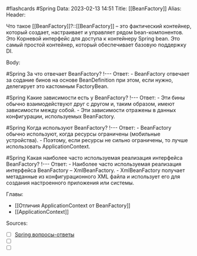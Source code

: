 #flashcards #Spring 
Data: 2023-02-13 14:51
Title: [[BeanFactory]]
Alias:
Header:

Что такое [[BeanFactory]]?::[[BeanFactory]] – это фактический контейнер, который создает, настраивает и управляет рядом bean-компонентов. Это Корневой интерфейс для доступа к контейнеру Spring bean. Это самый простой контейнер, который обеспечивает базовую поддержку DI.
<!--SR:!2023-11-03,10,270-->



Body:



#Spring 
За что отвечает BeanFactory?
!---
Ответ:
	- BeanFactory отвечает за содание бинов на основе BeanDefinition при этом, если нужно, делегирует это кастомным FactoryBean.
<!--SR:!2023-10-31,5,340-->



#Spring 
Какие зависимости есть у BeanFactory?
!---
Ответ:
	- Эти бины обычно взаимодействуют друг с другом и, таким образом, имеют зависимости между собой.
	- Эти зависимости отражены в данных конфигурации, используемых BeanFactory.
<!--SR:!2023-11-04,10,250-->



#Spring 
Когда используют BeanFactory?
!---
Ответ:
	- BeanFactory обычно используют, когда ресурсы ограничены (мобильные устройства). 
	- Поэтому, если ресурсы не сильно ограничены, то лучше использовать ApplicationContext.
<!--SR:!2023-11-03,10,360-->



#Spring 
Какая наиболее часто используемая реализация интерфейса BeanFactory?
!---
Ответ:
	- Наиболее часто используемая реализация интерфейса BeanFactory – XmlBeanFactory.
	- XmlBeanFactory получает метаданные из конфигурационного XML файла и использует его для создания настроенного приложения или системы.
<!--SR:!2023-11-04,10,400-->




Главы:
- [[Отличия ApplicationContext от BeanFactory]]
- [[ApplicationContext]]


Sources:
- [ ] [Spring вопросы-ответы](https://docs.google.com/document/d/1eFbKDhPfud_Kj07jHhj-OmZuEfHYWe4HaLUW4pRkZ9U/edit#heading=h.26f0p2oxn1f9)
- [ ] []()
- [ ] []()
